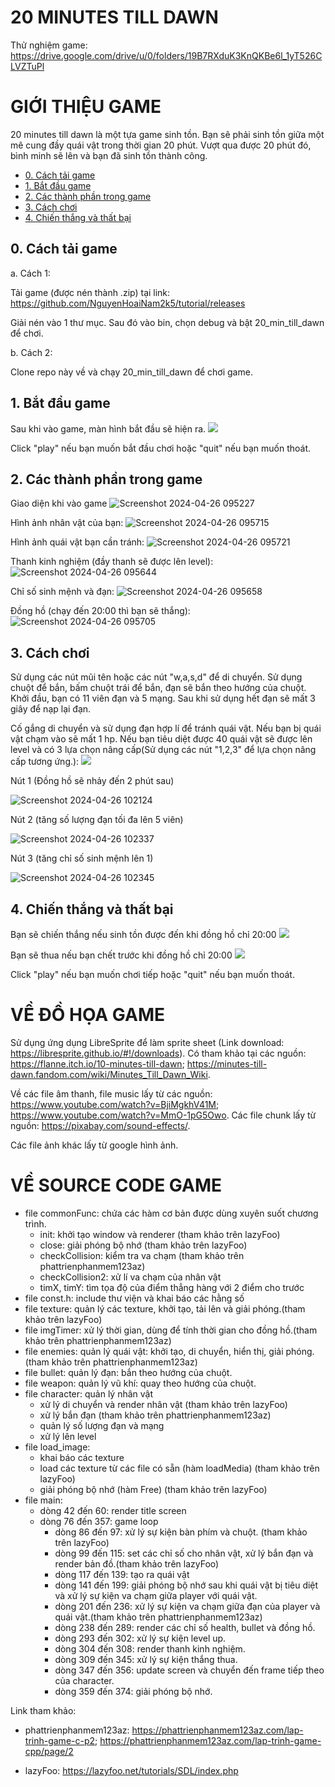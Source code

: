 # 20 MINUTES TILL DAWN

Thử nghiệm game: https://drive.google.com/drive/u/0/folders/19B7RXduK3KnQKBe6l_1yT526CLVZTuPl

# GIỚI THIỆU GAME

20 minutes till dawn là một tựa game sinh tồn. Bạn sẽ phải sinh tồn giữa một mê cung đầy quái vật trong thời gian 20 phút. Vượt qua được 20 phút đó, bình minh sẽ lên và bạn đã sinh tồn thành công.

- [0. Cách tải game]([https://github.com/NguyenHoaiNam2k5/tutorial/edit/master/README.md#0-c%C3%A1ch-t%E1%BA%A3i-game](https://github.com/NguyenHoaiNam2k5/tutorial/blob/master/README.md#0-c%C3%A1ch-t%E1%BA%A3i-game))
- [1. Bắt đầu game](https://github.com/NguyenHoaiNam2k5/tutorial/edit/master/README.md#1-b%E1%BA%AFt-%C4%91%E1%BA%A7u-game)
- [2. Các thành phần trong game](https://github.com/NguyenHoaiNam2k5/tutorial/edit/master/README.md#2-c%C3%A1c-th%C3%A0nh-ph%E1%BA%A7n-trong-game)
- [3. Cách chơi](https://github.com/NguyenHoaiNam2k5/tutorial/edit/master/README.md#3-c%C3%A1ch-ch%C6%A1i)
- [4. Chiến thắng và thất bại](https://github.com/NguyenHoaiNam2k5/tutorial/edit/master/README.md#4-chi%E1%BA%BFn-th%E1%BA%AFng-v%C3%A0-th%E1%BA%A5t-b%E1%BA%A1i)

## 0. Cách tải game

a. Cách 1:

Tải game (được nén thành .zip) tại link: https://github.com/NguyenHoaiNam2k5/tutorial/releases

Giải nén vào 1 thư mục. Sau đó vào bin, chọn debug và bật 20_min_till_dawn để chơi.

b. Cách 2:

Clone repo này về và chạy 20_min_till_dawn để chơi game.

## 1. Bắt đầu game

Sau khi vào game, màn hình bắt đầu sẽ hiện ra.
![](image/START.png)

Click "play" nếu bạn muốn bắt đầu chơi hoặc "quit" nếu bạn muốn thoát.

## 2. Các thành phần trong game

Giao diện khi vào game
![Screenshot 2024-04-26 095227](https://github.com/NguyenHoaiNam2k5/tutorial/assets/161907790/7f837ece-7145-4d11-9301-b315ffca6740)

Hình ảnh nhân vật của bạn:
![Screenshot 2024-04-26 095715](https://github.com/NguyenHoaiNam2k5/tutorial/assets/161907790/628c6a7d-755b-450e-bec0-e838452cc70c)

Hình ảnh quái vật bạn cần tránh:
![Screenshot 2024-04-26 095721](https://github.com/NguyenHoaiNam2k5/tutorial/assets/161907790/78641125-4ed7-462e-9118-5c5fc634ef48)

Thanh kinh nghiệm (đầy thanh sẽ được lên level):
![Screenshot 2024-04-26 095644](https://github.com/NguyenHoaiNam2k5/tutorial/assets/161907790/3ec2a9ca-1f6b-435b-b9b3-b6c778e866e5)

Chỉ số sinh mệnh và đạn:
![Screenshot 2024-04-26 095658](https://github.com/NguyenHoaiNam2k5/tutorial/assets/161907790/19c2b1f4-f2fe-41ca-9168-3171865e3130)

Đồng hồ (chạy đến 20:00 thì bạn sẽ thắng):
![Screenshot 2024-04-26 095705](https://github.com/NguyenHoaiNam2k5/tutorial/assets/161907790/be0c796c-d92e-4665-9ca4-4511e077615c)

## 3. Cách chơi

Sử dụng các nút mũi tên hoặc các nút "w,a,s,d" để di chuyển. Sử dụng chuột để bắn, bấm chuột trái để bắn, đạn sẽ bắn theo hướng của chuột. Khởi đầu, bạn có 11 viên đạn và 5 mạng. Sau khi sử dụng hết đạn sẽ mất 3 giây để nạp lại đạn. 

Cố gắng di chuyển và sử dụng đạn hợp lí để tránh quái vật. Nếu bạn bị quái vật chạm vào sẽ mất 1 hp. Nếu bạn tiêu diệt được 40 quái vật sẽ được lên level và có 3 lựa chọn nâng cấp(Sử dụng các nút "1,2,3" để lựa chọn nâng cấp tương ứng.):
![](image/levelUp.png)

Nút 1 (Đồng hồ sẽ nhảy đến 2 phút sau)

![Screenshot 2024-04-26 102124](https://github.com/NguyenHoaiNam2k5/tutorial/assets/161907790/a324a15e-63da-48b9-aaa2-da936265d2d3)

Nút 2 (tăng số lượng đạn tối đa lên 5 viên)

![Screenshot 2024-04-26 102337](https://github.com/NguyenHoaiNam2k5/tutorial/assets/161907790/bb4268cc-48f4-4114-9902-b7c33ca57447)

Nút 3 (tăng chỉ số sinh mệnh lên 1)

![Screenshot 2024-04-26 102345](https://github.com/NguyenHoaiNam2k5/tutorial/assets/161907790/2042d457-2012-465a-a447-43549ca81f50)

## 4. Chiến thắng và thất bại

Bạn sẽ chiến thắng nếu sinh tồn được đến khi đồng hồ chỉ 20:00 
![](image/win.png)

Bạn sẽ thua nếu bạn chết trước khi đồng hồ chỉ 20:00 
![](image/defeat.png)

Click "play" nếu bạn muốn chơi tiếp hoặc "quit" nếu bạn muốn thoát.

# VỀ ĐỒ HỌA GAME

Sử dụng ứng dụng LibreSprite để làm sprite sheet (Link download: https://libresprite.github.io/#!/downloads). Có tham khảo tại các nguồn: https://flanne.itch.io/10-minutes-till-dawn; https://minutes-till-dawn.fandom.com/wiki/Minutes_Till_Dawn_Wiki.

Về các file âm thanh, file music lấy từ các nguồn: 
https://www.youtube.com/watch?v=BjiMgkhV41M;
https://www.youtube.com/watch?v=MmO-1pG5Owo. 
Các file chunk lấy từ nguồn: https://pixabay.com/sound-effects/.

Các file ảnh khác lấy từ google hình ảnh.

# VỀ SOURCE CODE GAME

- file commonFunc: chứa các hàm cơ bản được dùng xuyên suốt chương trình.
  - init: khởi tạo window và renderer (tham khảo trên lazyFoo)
  - close: giải phóng bộ nhớ (tham khảo trên lazyFoo)
  - checkCollision: kiểm tra va chạm (tham khảo trên phattrienphanmem123az)
  - checkCollision2: xử lí va chạm của nhân vật
  - timX, timY: tìm tọa độ của điểm thẳng hàng với 2 điểm cho trước
- file const.h: include thư viện và khai báo các hằng số
- file texture: quản lý các texture, khởi tạo, tải lên và giải phóng.(tham khảo trên lazyFoo)
- file imgTimer: xử lý thời gian, dùng để tính thời gian cho đồng hồ.(tham khảo trên phattrienphanmem123az)
- file enemies: quản lý quái vật: khởi tạo, di chuyển, hiển thị, giải phóng. (tham khảo trên phattrienphanmem123az)
- file bullet: quản lý đạn: bắn theo hướng của chuột.
- file weapon: quản lý vũ khí: quay theo hướng của chuột.
- file character: quản lý nhân vật
  - xử lý di chuyển và render nhân vật (tham khảo trên lazyFoo)
  - xử lý bắn đạn (tham khảo trên phattrienphanmem123az)
  - quản lý số lượng đạn và mạng
  - xử lý lên level
- file load_image:
  - khai báo các texture
  - load các texture từ các file có sẵn (hàm loadMedia) (tham khảo trên lazyFoo)
  - giải phóng bộ nhớ (hàm Free) (tham khảo trên lazyFoo)
- file main:
  - dòng 42 đến 60: render title screen
  - dòng 76 đến 357: game loop
    - dòng 86 đến 97: xử lý sự kiện bàn phím và chuột. (tham khảo trên lazyFoo)
    - dòng 99 đến 115: set các chỉ số cho nhân vật, xử lý bắn đạn và render bản đồ.(tham khảo trên lazyFoo)
    - dòng 117 đến 139: tạo ra quái vật
    - dòng 141 đến 199: giải phóng bộ nhớ sau khi quái vật bị tiêu diệt và xử lý sự kiện va chạm giữa player với quái vật.
    - dòng 201 đến 236: xử lý sự kiện va chạm giữa đạn của player và quái vật.(tham khảo trên phattrienphanmem123az)
    - dòng 238 đến 289: render các chỉ số health, bullet và đồng hồ.
    - dòng 293 đến 302: xử lý sự kiện level up.
    - dòng 304 đến 308: render thanh kinh nghiệm.
    - dòng 309 đến 345: xử lý sự kiện thắng thua.
    - dòng 347 đến 356: update screen và chuyển đến frame tiếp theo của character.
    - dòng 359 đến 374: giải phóng bộ nhớ.

Link tham khảo:
- phattrienphanmem123az: https://phattrienphanmem123az.com/lap-trinh-game-c-p2; https://phattrienphanmem123az.com/lap-trinh-game-cpp/page/2

- lazyFoo: https://lazyfoo.net/tutorials/SDL/index.php























